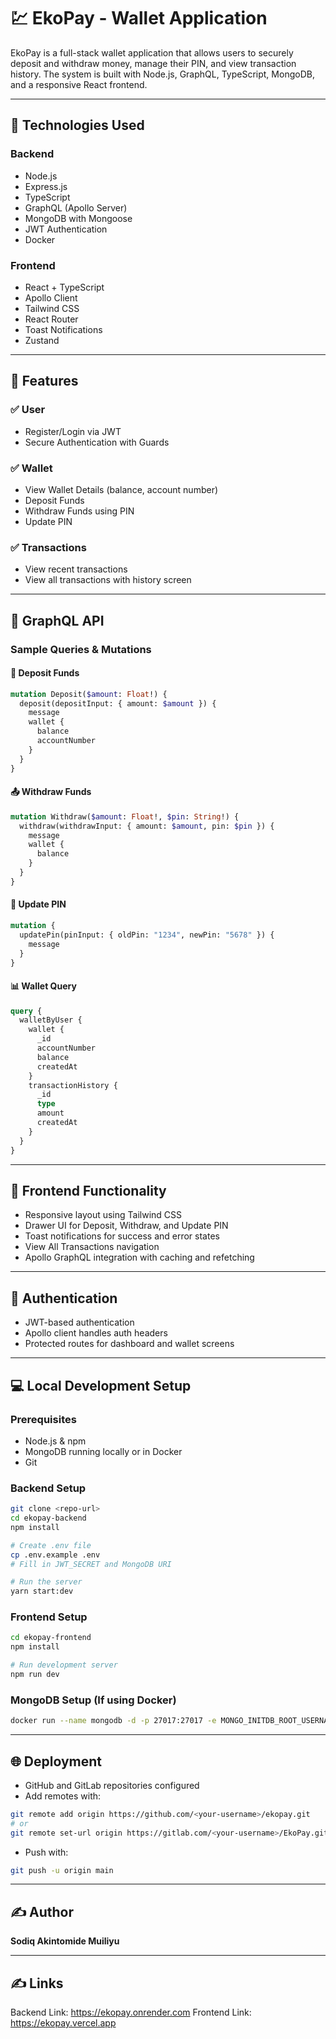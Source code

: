 # 💹 EkoPay - Wallet Application

EkoPay is a full-stack wallet application that allows users to securely deposit and withdraw money, manage their PIN, and view transaction history. The system is built with Node.js, GraphQL, TypeScript, MongoDB, and a responsive React frontend.

---

## 🔧 Technologies Used

### Backend

* Node.js
* Express.js
* TypeScript
* GraphQL (Apollo Server)
* MongoDB with Mongoose
* JWT Authentication
* Docker

### Frontend

* React + TypeScript
* Apollo Client
* Tailwind CSS
* React Router
* Toast Notifications
* Zustand


---

## 🚀 Features

### ✅ User

* Register/Login via JWT
* Secure Authentication with Guards

### ✅ Wallet

* View Wallet Details (balance, account number)
* Deposit Funds
* Withdraw Funds using PIN
* Update PIN

### ✅ Transactions

* View recent transactions
* View all transactions with history screen

---

## 🧩 GraphQL API

### Sample Queries & Mutations

#### 📅 Deposit Funds

```graphql
mutation Deposit($amount: Float!) {
  deposit(depositInput: { amount: $amount }) {
    message
    wallet {
      balance
      accountNumber
    }
  }
}
```

#### 📤 Withdraw Funds

```graphql
mutation Withdraw($amount: Float!, $pin: String!) {
  withdraw(withdrawInput: { amount: $amount, pin: $pin }) {
    message
    wallet {
      balance
    }
  }
}
```

#### 🔐 Update PIN

```graphql
mutation {
  updatePin(pinInput: { oldPin: "1234", newPin: "5678" }) {
    message
  }
}
```

#### 📊 Wallet Query

```graphql
query {
  walletByUser {
    wallet {
      _id
      accountNumber
      balance
      createdAt
    }
    transactionHistory {
      _id
      type
      amount
      createdAt
    }
  }
}
```

---

## 📱 Frontend Functionality

* Responsive layout using Tailwind CSS
* Drawer UI for Deposit, Withdraw, and Update PIN
* Toast notifications for success and error states
* View All Transactions navigation
* Apollo GraphQL integration with caching and refetching

---

## 🔐 Authentication

* JWT-based authentication
* Apollo client handles auth headers
* Protected routes for dashboard and wallet screens

---

## 💻 Local Development Setup

### Prerequisites

* Node.js & npm
* MongoDB running locally or in Docker
* Git

### Backend Setup

```bash
git clone <repo-url>
cd ekopay-backend
npm install

# Create .env file
cp .env.example .env
# Fill in JWT_SECRET and MongoDB URI

# Run the server
yarn start:dev
```

### Frontend Setup

```bash
cd ekopay-frontend
npm install

# Run development server
npm run dev
```

### MongoDB Setup (If using Docker)

```bash
docker run --name mongodb -d -p 27017:27017 -e MONGO_INITDB_ROOT_USERNAME=admin -e MONGO_INITDB_ROOT_PASSWORD=admin mongo
```

---

## 🌐 Deployment

* GitHub and GitLab repositories configured
* Add remotes with:

```bash
git remote add origin https://github.com/<your-username>/ekopay.git
# or
git remote set-url origin https://gitlab.com/<your-username>/EkoPay.git
```

* Push with:

```bash
git push -u origin main
```

---

## ✍️ Author

**Sodiq Akintomide Muiliyu**

---
## ✍️ Links

Backend Link: https://ekopay.onrender.com
Frontend Link: https://ekopay.vercel.app
